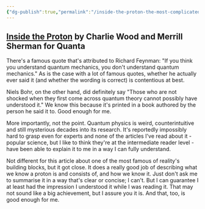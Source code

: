 ```yaml
---
{"dg-publish":true,"permalink":"/inside-the-proton-the-most-complicated-thing-you-could-possibly-imagine/","dgShowBacklinks":true}
---
```


## [Inside the Proton](https://www.quantamagazine.org/inside-the-proton-the-most-complicated-thing-imaginable-20221019/) by Charlie Wood and Merrill Sherman for Quanta
There's a famous quote that's attributed to Richard Feynman: "If you think you understand quantum mechanics, you don't understand quantum mechanics." As is the case with a lot of famous quotes, whether he actually ever said it (and whether the wording is correct) is contentious at best.

Niels Bohr, on the other hand, did definitely say "Those who are not shocked when they first come across quantum theory cannot possibly have understood it." We know this because it's printed in a book authored by the person he said it to. Good enough for me.

More importantly, not the point. Quantum physics is weird, counterintuitive and still mysterious decades into its research. It's reportedly impossibly hard to grasp even for experts and none of the articles I've read about it - popular science, but I like to think they're at the intermediate reader level - have been able to explain it to me in a way I can fully understand.

Not different for this article about one of the most famous of reality's building blocks, but it got close. It does a really good job of describing what we know a proton is and consists of, and how we know it. Just don't ask me to summarise it in a way that's clear or concise; I can't. But I can guarantee I at least had the impression I understood it while I was reading it. That may not sound like a big achievement, but I assure you it is. And that, too, is good enough for me.
